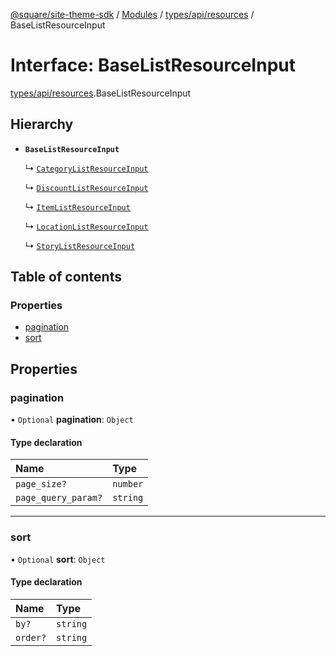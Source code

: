[@square/site-theme-sdk](../GettingStarted.md) / [Modules](../modules.md) / [types/api/resources](../modules/types_api_resources.md) / BaseListResourceInput

# Interface: BaseListResourceInput

[types/api/resources](../modules/types_api_resources.md).BaseListResourceInput

## Hierarchy

- **`BaseListResourceInput`**

  ↳ [`CategoryListResourceInput`](types_api_resources.CategoryListResourceInput.md)

  ↳ [`DiscountListResourceInput`](types_api_resources.DiscountListResourceInput.md)

  ↳ [`ItemListResourceInput`](types_api_resources.ItemListResourceInput.md)

  ↳ [`LocationListResourceInput`](types_api_resources.LocationListResourceInput.md)

  ↳ [`StoryListResourceInput`](types_api_resources.StoryListResourceInput.md)

## Table of contents

### Properties

- [pagination](types_api_resources.BaseListResourceInput.md#pagination)
- [sort](types_api_resources.BaseListResourceInput.md#sort)

## Properties

### pagination

• `Optional` **pagination**: `Object`

#### Type declaration

| Name | Type |
| :------ | :------ |
| `page_size?` | `number` |
| `page_query_param?` | `string` |

___

### sort

• `Optional` **sort**: `Object`

#### Type declaration

| Name | Type |
| :------ | :------ |
| `by?` | `string` |
| `order?` | `string` |
